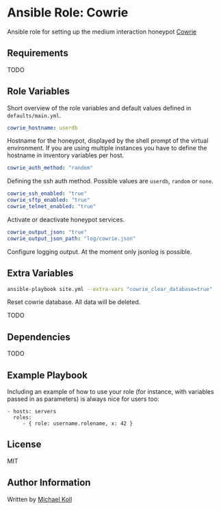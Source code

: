 Ansible Role: Cowrie
=========

Ansible role for setting up the medium interaction honeypot [Cowrie](https://github.com/micheloosterhof/cowrie)

Requirements
------------

TODO

Role Variables
--------------
Short overview of the role variables and default values defined in `defaults/main.yml`.

```yaml
cowrie_hostname: userdb
```
Hostname for the honeypot, displayed by the shell prompt of the virtual environment. If you are using multiple instances you have to define the hostname in inventory variables per host.

```yaml
cowrie_auth_method: "random"
```
Defining the ssh auth method. Possible values are `userdb`, `random` or `none`.

```yaml
cowrie_ssh_enabled: "true"
cowrie_sftp_enabled: "true"
cowrie_telnet_enabled: "true"
```
Activate or deactivate honeypot services.

```yaml
cowrie_output_json: "true"
cowrie_output_json_path: "log/cowrie.json"
```
Configure logging output. At the moment only jsonlog is possible.


Extra Variables
---------------

```bash
ansible-playbook site.yml --extra-vars "cowrie_clear_database=true"
```
Reset cowrie database. All data will be deleted.

TODO

Dependencies
------------

TODO

Example Playbook
----------------

Including an example of how to use your role (for instance, with variables passed in as parameters) is always nice for users too:

    - hosts: servers
      roles:
         - { role: username.rolename, x: 42 }

License
-------

MIT

Author Information
------------------

Written by [Michael Koll](https://github.com/michkoll)
